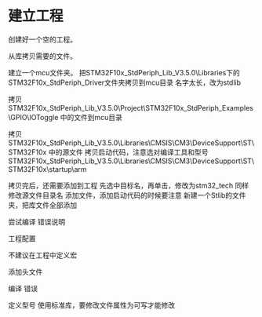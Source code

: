 # 建立工程

创建好一个空的工程。

从库拷贝需要的文件。

建立一个mcu文件夹。
把STM32F10x_StdPeriph_Lib_V3.5.0\Libraries下的STM32F10x_StdPeriph_Driver文件夹拷贝到mcu目录
名字太长，改为stdlib

拷贝STM32F10x_StdPeriph_Lib_V3.5.0\Project\STM32F10x_StdPeriph_Examples\GPIO\IOToggle 中的文件到mcu目录

拷贝STM32F10x_StdPeriph_Lib_V3.5.0\Libraries\CMSIS\CM3\DeviceSupport\ST\STM32F10x 中的源文件
拷贝启动代码，注意选对编译工具和型号
STM32F10x_StdPeriph_Lib_V3.5.0\Libraries\CMSIS\CM3\DeviceSupport\ST\STM32F10x\startup\arm

拷贝完后，还需要添加到工程
先选中目标名，再单击，修改为stm32_tech
同样修改源文件目录名
添加文件，添加启动代码的时候要注意
新建一个Stlib的文件夹，把库文件全部添加

尝试编译
错误说明

工程配置

不建议在工程中定义宏

添加头文件

编译 错误

定义型号 使用标准库，要修改文件属性为可写才能修改